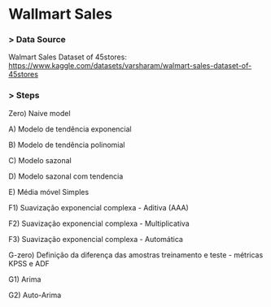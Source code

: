 # Wallmart Sales

### > Data Source

Walmart Sales Dataset of 45stores: https://www.kaggle.com/datasets/varsharam/walmart-sales-dataset-of-45stores

### > Steps

Zero) Naive model

A) Modelo de tendência exponencial

B) Modelo de tendência polinomial

C) Modelo sazonal

D) Modelo sazonal com tendencia

E) Média móvel Simples

F1) Suavização exponencial complexa - Aditiva (AAA)

F2) Suavização exponencial complexa - Multiplicativa

F3) Suavização exponencial complexa - Automática

G-zero) Definição da diferença das amostras treinamento e teste - métricas KPSS e ADF 

G1) Arima

G2) Auto-Arima
